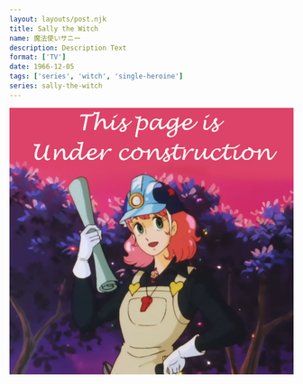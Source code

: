 ```yaml
---
layout: layouts/post.njk
title: Sally the Witch
name: 魔法使いサニー
description: Description Text
format: ['TV']
date: 1966-12-05
tags: ['series', 'witch', 'single-heroine']
series: sally-the-witch
---
```


<img class="construction" src="/assets/construction.jpg">